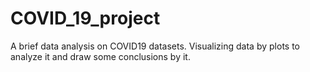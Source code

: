 # COVID_19_project
A brief data analysis on COVID19 datasets.
Visualizing data by plots to analyze it and draw some conclusions by it.
